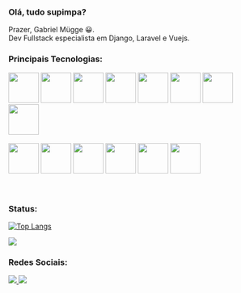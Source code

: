 ### Olá, tudo supimpa? 

Prazer, Gabriel Mügge 😀.<br>
Dev Fullstack especialista em Django, Laravel e Vuejs.

### Principais Tecnologias:
<div>
          <img src="https://cdn.jsdelivr.net/gh/devicons/devicon@latest/icons/django/django-plain-wordmark.svg" width='60px' />
          <img src="https://cdn.jsdelivr.net/gh/devicons/devicon@latest/icons/laravel/laravel-original-wordmark.svg" width='60px' />
          <img src="https://cdn.jsdelivr.net/gh/devicons/devicon@latest/icons/vuejs/vuejs-original-wordmark.svg" width='60px' />       
          <img src="https://cdn.jsdelivr.net/gh/devicons/devicon/icons/php/php-plain.svg" width='60px'>
          <img src="https://cdn.jsdelivr.net/gh/devicons/devicon/icons/python/python-original-wordmark.svg" width='60px'>
          <img src="https://cdn.jsdelivr.net/gh/devicons/devicon/icons/flask/flask-original-wordmark.svg" width='60px'>
          <img src="https://cdn.jsdelivr.net/gh/devicons/devicon/icons/mysql/mysql-original-wordmark.svg" width='60px'>
          <img src="https://cdn.jsdelivr.net/gh/devicons/devicon@latest/icons/postgresql/postgresql-original-wordmark.svg" width='60px'/>
          <br><br>
          <img src="https://cdn.jsdelivr.net/gh/devicons/devicon/icons/git/git-original-wordmark.svg"  width='60px'>
          <img src="https://cdn.jsdelivr.net/gh/devicons/devicon/icons/html5/html5-plain-wordmark.svg" width='60px'>
          <img src="https://cdn.jsdelivr.net/gh/devicons/devicon/icons/css3/css3-plain-wordmark.svg" width='60px'>
          <img src="https://cdn.jsdelivr.net/gh/devicons/devicon/icons/javascript/javascript-plain.svg" width='60px'>
          <img src="https://cdn.jsdelivr.net/gh/devicons/devicon@latest/icons/typescript/typescript-original.svg" width='60px'/>
          <img src="https://cdn.jsdelivr.net/gh/devicons/devicon/icons/bootstrap/bootstrap-plain-wordmark.svg" width='60px'> 
          <link rel="stylesheet" type='text/css' href="https://cdn.jsdelivr.net/gh/devicons/devicon@latest/devicon.min.css" />
          
</div><br><br>

### Status:
[![Top Langs](https://github-readme-stats.vercel.app/api/top-langs/?username=Gabriel-Mugge&layout=compact)](https://github.com/Gabriel-Mugge/github-readme-stats)
         
          
<div>
         <img src="https://github-readme-stats.vercel.app/api?username=Gabriel-Mugge&show_icons=true&theme=radical" >
</div>


### Redes Sociais:
<a href='https://www.linkedin.com/in/gabrielmugge-351255118' target='_blank'>
          <img src="https://img.shields.io/badge/LinkedIn-0077B5?style=for-the-badge&logo=linkedin&logoColor=white">
</a>

<a href='https://www.youtube.com/@gabrielmugge875/videos' target='_blank'>
          <img src="https://img.shields.io/badge/YouTube-FF0000?style=for-the-badge&logo=youtube&logoColor=white">
</a>




          
          
          
          
          
          
          


          

